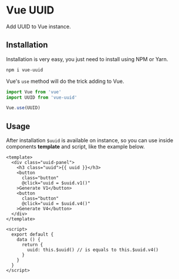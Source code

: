 # Vue UUID

Add UUID to Vue instance.

## Installation

Installation is very easy, you just need to install using NPM or Yarn.

```sh
npm i vue-uuid
```

Vue's `use` method will do the trick adding to Vue.

```js
import Vue from 'vue'
import UUID from 'vue-uuid'

Vue.use(UUID)
```

## Usage

After installation `$uuid` is available on instance, so you can use inside
components **template** and script, like the example below.

```vue
<template>
  <div class="uuid-panel">
    <h3 class="uuid">{{ uuid }}</h3>
    <button
      class="button"
      @click="uuid = $uuid.v1()"
    >Generate V1</button>
    <button
      class="button"
      @click="uuid = $uuid.v4()"
    >Generate V4</button>
  </div>
</template>

<script>
  export default {
    data () {
      return {
        uuid: this.$uuid() // is equals to this.$uuid.v4()
      }
    }
  }
</script>
```
